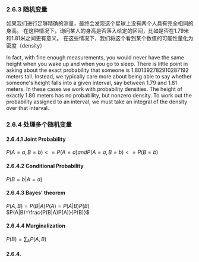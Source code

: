 ### 2.6.3 随机变量
如果我们进行足够精确的测量，最终会发现这个星球上没有两个人具有完全相同的身高。 在这种情况下，询问某人的身高是否落入给定的区间，比如是否在1.79米和1.81米之间更有意义。 在这些情况下，我们将这个看到某个数值的可能性量化为密度（density）

In fact, with fine enough measurements, you would never have the same height when you wake up and when you go to sleep. There is little point in asking about the exact probability that someone is 1.801392782910287192 meters tall. Instead, we typically care more about being able to say whether someone's height falls into a given interval, say between 1.79 and 1.81 meters. In these cases we work with probability densities. The height of exactly 1.80 meters has no probability, but nonzero density. To work out the probability assigned to an interval, we must take an integral of the density over that interval.

### 2.6.4 处理多个随机变量
#### 2.6.4.1 Joint Probability
$P(A=a, B=b)<=P(A=a) and P(A=a,B=b)<=P(B=b)$
#### 2.6.4.2 Conditional Probability
$P(B=b|A=a)$
#### 2.6.4.3 Bayes' theorem
$P(A,B)=P(B|A)P(A)=P(A|B)P(B)$\
$P(A|B)=\frac{P(B|A)P(A)}{P(B)}$
#### 2.6.4.4 Marginalization
$P(B)=\sum_A P(A,B)$
#### 2.6.4.